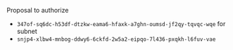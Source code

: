 Proposal to authorize
- `347of-sq6dc-h53df-dtzkw-eama6-hfaxk-a7ghn-oumsd-jf2qy-tqvqc-wqe`
for subnet
- `snjp4-xlbw4-mnbog-ddwy6-6ckfd-2w5a2-eipqo-7l436-pxqkh-l6fuv-vae`
